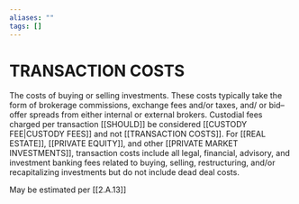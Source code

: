 ```yaml
---
aliases: ""
tags: []
---
```

# TRANSACTION COSTS
The costs of buying or selling investments. These costs typically take the form of brokerage commissions, exchange fees and/or taxes, and/ or bid–offer spreads from either internal or external brokers. Custodial fees charged per transaction [[SHOULD]] be considered [[CUSTODY FEE|CUSTODY FEES]] and not [[TRANSACTION COSTS]]. For [[REAL ESTATE]], [[PRIVATE EQUITY]], and other [[PRIVATE MARKET INVESTMENTS]], transaction costs include all legal, financial, advisory, and investment banking fees related to buying, selling, restructuring, and/or recapitalizing investments but do not include dead deal costs.

May be estimated per [[2.A.13]]